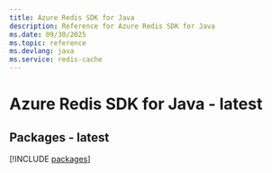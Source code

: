 ```yaml
---
title: Azure Redis SDK for Java
description: Reference for Azure Redis SDK for Java
ms.date: 09/30/2025
ms.topic: reference
ms.devlang: java
ms.service: redis-cache
---
```

# Azure Redis SDK for Java - latest
## Packages - latest
[!INCLUDE [packages](redis-index.md)]